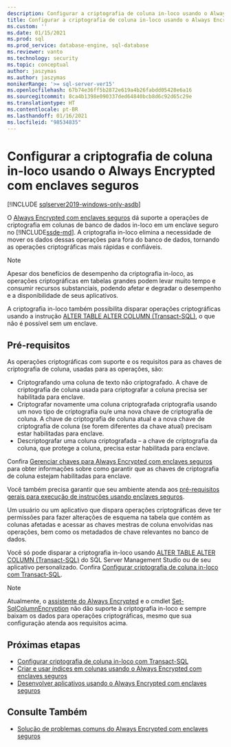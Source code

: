 ```yaml
---
description: Configurar a criptografia de coluna in-loco usando o Always Encrypted com enclaves seguros
title: Configurar a criptografia de coluna in-loco usando o Always Encrypted com enclaves seguros | Microsoft Docs
ms.custom: ''
ms.date: 01/15/2021
ms.prod: sql
ms.prod_service: database-engine, sql-database
ms.reviewer: vanto
ms.technology: security
ms.topic: conceptual
author: jaszymas
ms.author: jaszymas
monikerRange: '>= sql-server-ver15'
ms.openlocfilehash: 67b74e36ff5b2872e619a4b26fabdd05428e6a16
ms.sourcegitcommit: 8ca4b1398e090337ded64840bcb8d6c92d65c29e
ms.translationtype: HT
ms.contentlocale: pt-BR
ms.lasthandoff: 01/16/2021
ms.locfileid: "98534835"
---
```

# <a name="configure-column-encryption-in-place-using-always-encrypted-with-secure-enclaves"></a>Configurar a criptografia de coluna in-loco usando o Always Encrypted com enclaves seguros 
[!INCLUDE [sqlserver2019-windows-only-asdb](../../../includes/applies-to-version/sqlserver2019-windows-only-asdb.md)]

O [Always Encrypted com enclaves seguros](always-encrypted-enclaves.md) dá suporte a operações de criptografia em colunas de banco de dados in-loco em um enclave seguro no [!INCLUDE[ssde-md](../../../includes/ssde-md.md)]. A criptografia in-loco elimina a necessidade de mover os dados dessas operações para fora do banco de dados, tornando as operações criptográficas mais rápidas e confiáveis. 

> [!NOTE]
> Apesar dos benefícios de desempenho da criptografia in-loco, as operações criptográficas em tabelas grandes podem levar muito tempo e consumir recursos substanciais, podendo afetar e degradar o desempenho e a disponibilidade de seus aplicativos.

A criptografia in-loco também possibilita disparar operações criptográficas usando a instrução [ALTER TABLE ALTER COLUMN (Transact-SQL)](../../../t-sql/statements/alter-table-transact-sql.md), o que não é possível sem um enclave.

## <a name="prerequisites"></a>Pré-requisitos
As operações criptográficas com suporte e os requisitos para as chaves de criptografia de coluna, usadas para as operações, são:
- Criptografando uma coluna de texto não criptografado. A chave de criptografia de coluna usada para criptografar a coluna precisa ser habilitada para enclave.
- Criptografar novamente uma coluna criptografada criptografia usando um novo tipo de criptografia ou/e uma nova chave de criptografia de coluna. A chave de criptografia de coluna atual e a nova chave de criptografia de coluna (se forem diferentes da chave atual) precisam estar habilitadas para enclave.
- Descriptografar uma coluna criptografada – a chave de criptografia da coluna, que protege a coluna, precisa estar habilitada para enclave.

Confira [Gerenciar chaves para Always Encrypted com enclaves seguros](always-encrypted-enclaves-manage-keys.md) para obter informações sobre como garantir que as chaves de criptografia de coluna estejam habilitadas para enclave.

Você também precisa garantir que seu ambiente atenda aos [pré-requisitos gerais para execução de instruções usando enclaves seguros](always-encrypted-enclaves-query-columns.md#prerequisites-for-running-statements-using-secure-enclaves).

Um usuário ou um aplicativo que dispara operações criptográficas deve ter permissões para fazer alterações de esquema na tabela que contém as colunas afetadas e acessar as chaves mestras de coluna envolvidas nas operações, bem como os metadados de chave relevantes no banco de dados.

Você só pode disparar a criptografia in-loco usando [ALTER TABLE ALTER COLUMN (Transact-SQL)](../../../t-sql/statements/alter-table-transact-sql.md) do SQL Server Management Studio ou de seu aplicativo personalizado. Confira [Configurar criptografia de coluna in-loco com Transact-SQL](always-encrypted-enclaves-configure-encryption-tsql.md).

> [!NOTE]
> Atualmente, o [assistente do Always Encrypted](always-encrypted-wizard.md) e o cmdlet [Set-SqlColumnEncryption](/powershell/module/sqlserver/set-sqlcolumnencryption) não dão suporte à criptografia in-loco e sempre baixam os dados para operações criptográficas, mesmo que sua configuração atenda aos requisitos acima. 

## <a name="next-steps"></a>Próximas etapas
- [Configurar criptografia de coluna in-loco com Transact-SQL](always-encrypted-enclaves-configure-encryption-tsql.md)
- [Criar e usar índices em colunas usando o Always Encrypted com enclaves seguros](always-encrypted-enclaves-create-use-indexes.md)
- [Desenvolver aplicativos usando o Always Encrypted com enclaves seguros](always-encrypted-enclaves-client-development.md)

## <a name="see-also"></a>Consulte Também  
- [Solução de problemas comuns do Always Encrypted com enclaves seguros](always-encrypted-enclaves-troubleshooting.md)